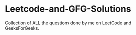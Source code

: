 # Leetcode-and-GFG-Solutions
Collection of ALL the questions done by me on LeetCode and GeeksForGeeks.

